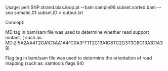 Usage:
perl SNP.strand.bias.loop.pl --bam sample96.subset.sorted.bam --snp somatic.01.subset.ID > output.txt

Concept:

MD tag in bam/sam file was used to determine whether read support mutant. ( such as: MD:Z:5A2AA4T2GA1C3AA1A4^G0A3^T1T2C13A1G8TC2G3T3G8C13A1C1A39)

Flag tag in bam/sam file was used to determine the orientation of read mapping (such as: samtools flags 64)
